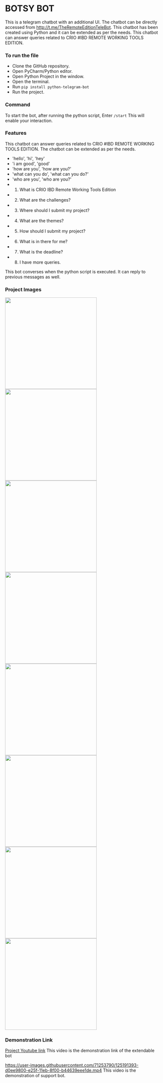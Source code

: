 # BOTSY BOT
This is a telegram chatbot with an additional UI. The chatbot can be directly accessed from http://t.me/TheRemoteEditionTeleBot. 
This chatbot has been created using Python and it can be extended as per the needs. This chatbot can answer queries related to CRIO #IBD REMOTE WORKING TOOLS EDITION. 

### To run the file
- Clone the GitHub repository.
- Open PyCharm/Python editor.
- Open Python Project in the window.
- Open the terminal.
- Run ```pip install python-telegram-bot```
- Run the project.

### Command
To start the bot, after running the python script,
Enter ```/start```
This will enable your interaction.

### Features
This chatbot can answer queries related to CRIO #IBD REMOTE WORKING TOOLS EDITION. The chatbot can be extended as per the needs. 
- 'hello', 'hi', 'hey' 
- 'i am good', 'good'
- 'how are you', 'how are you?'
- 'what can you do', 'what can you do?'
- 'who are you', 'who are you?'
- 1. What is CRIO IBD Remote Working Tools Edition
- 2. What are the challenges?
- 3. Where should I submit my project?
- 4. What are the themes?
- 5. How should I submit my project?
- 6. What is in there for me?
- 7. What is the deadline?
- 8. I have more queries.

This bot converses when the python script is executed. It can reply to previous messages as well. 

### Project Images
<img src = "assets/images/Project_Image_002.jpeg" width= "300">    <img src = "assets/images/Project_Image_003.jpeg" width= "300">    <img src = "assets/images/Project_Image_001.jpeg" width= "300">
<img src = "assets/images/ProjectImage (1).jpeg" width= "300">    <img src = "assets/images/ProjectImage (2).jpeg" width= "300">    <img src = "assets/images/ProjectImage (3).jpeg" width= "300">
<img src = "assets/images/ProjectImage (4).jpeg" width= "300">    <img src = "assets/images/ProjectImage (5).jpeg" width= "300">  
### Demonstration Link
[Project Youtube link](https://youtu.be/eCnvboEd6mY)
This video is the demonstration link of the extendable bot

https://user-images.githubusercontent.com/71253790/125191393-d0ee9800-e25f-11eb-8f00-b44639eee1de.mp4
This video is the demonstration of support bot.

